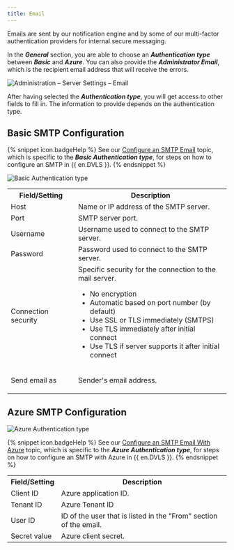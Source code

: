 ```yaml
---
title: Email
---
```

Emails are sent by our notification engine and by some of our multi-factor authentication providers for internal secure messaging. 

In the ***General*** section, you are able to choose an ***Authentication type*** between ***Basic*** and ***Azure***. You can also provide the ***Administrator Email***, which is the recipient email address that will receive the errors.

![Administration – Server Settings – Email](/img/en/server/ServerOp8169.png)

After having selected the ***Authentication type***, you will get access to other fields to fill in. The information to provide depends on the authentication type.

## Basic SMTP Configuration

{% snippet icon.badgeHelp %}
See our [Configure an SMTP Email](/kb/devolutions-server/how-to-articles/configure-smtp-server/configure-smtp-email) topic, which is specific to the ***Basic Authentication type***, for steps on how to configure an SMTP in {{ en.DVLS }}.
{% endsnippet %}  

![Basic Authentication type](/img/en/server/ServerOp2059.png)

<table>
	<tr>
		<th>
Field/Setting 
		</th>
		<th>
Description 
		</th>
	</tr>
	<tr>
		<td>
Host 
		</td>
		<td>
Name or IP address of the SMTP server. 
		</td>
	</tr>
	<tr>
		<td>
Port 
		</td>
		<td>
SMTP server port. 
		</td>
	</tr>
	<tr>
		<td>
Username 
		</td>
		<td>
Username used to connect to the SMTP server. 
		</td>
	</tr>
	<tr>
		<td>
Password 
		</td>
		<td>
Password used to connect to the SMTP server. 
		</td>
	</tr>
	<tr>
		<td>
Connection security 
		</td>
		<td>
Specific security for the connection to the mail server.  

* No encryption 
* Automatic based on port number (by default)
* Use SSL or TLS immediately (SMTPS) 
* Use TLS immediately after initial connect 
* Use TLS if server supports it after initial connect 
		</td>
	</tr>
	<tr>
		<td>
Send email as 
		</td>
		<td>
Sender's email address. 
		</td>
	</tr>
</table>

## Azure SMTP Configuration

![Azure Authentication type](/img/en/server/ServerOp2060.png)

{% snippet icon.badgeHelp %}
See our [Configure an SMTP Email With Azure](/kb/devolutions-server/how-to-articles/configure-smtp-server/configure-smtp-email-azure) topic, which is specific to the ***Azure Authentication type***, for steps on how to configure an SMTP with Azure in {{ en.DVLS }}.
{% endsnippet %}  

<table>
	<tr>
		<th>
Field/Setting 
		</th>
		<th>
Description 
		</th>
	</tr>
	<tr>
		<td>
Client ID 
		</td>
		<td>
 Azure application ID.
		</td>
	</tr>
	<tr>
		<td>
Tenant ID 
		</td>
		<td>
Azure Tenant ID
		</td>
	</tr>
	<tr>
		<td>
User ID 
		</td>
		<td>
ID of the user that is listed in the "From" section of the email.
		</td>
	</tr>
	<tr>
		<td>
Secret value 
		</td>
		<td>
Azure client secret.
		</td>
	</tr>
</table>
